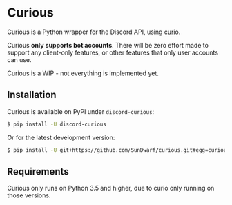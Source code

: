 # Curious

Curious is a Python wrapper for the Discord API, using 
[curio](https://github.com/dabeaz/curio).

Curious **only supports bot accounts**. There will be zero effort made
to support any client-only features, or other features that only user
accounts can use.

Curious is a WIP - not everything is implemented yet.

## Installation

Curious is available on PyPI under `discord-curious`:

```bash
$ pip install -U discord-curious
```

Or for the latest development version:

```bash
$ pip install -U git+https://github.com/SunDwarf/curious.git#egg=curious
```

## Requirements

Curious only runs on Python 3.5 and higher, due to curio only running on
those versions.
